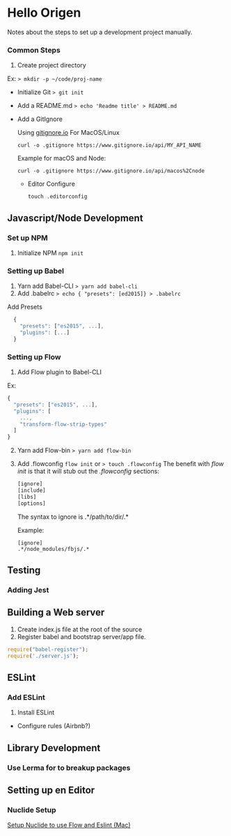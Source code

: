 # Hello Origen

Notes about the steps to set up a development project manually.

### Common Steps
1. Create project directory

  Ex: `> mkdir -p ~/code/proj-name`

* Initialize Git `> git init`
* Add a README.md `> echo 'Readme title' > README.md`
* Add a GitIgnore

  Using [gitignore.io](http://gitignore.io)
For MacOS/Linux

  `curl -o .gitignore https://www.gitignore.io/api/MY_API_NAME`

  Example for macOS and Node:

  `curl -o .gitignore https://www.gitignore.io/api/macos%2Cnode`
  * Editor Configure

    `touch .editorconfig`

## Javascript/Node Development

### Set up NPM
1. Initialize NPM `npm init`

### Setting up Babel
1. Yarn add Babel-CLI `> yarn add babel-cli`
2. Add .babelrc `> echo { "presets": [ed2015]} > .babelrc`

  Add Presets
  ```Javascript
    {
      "presets": ["es2015", ...],
      "plugins": [...]
    }
  ```

### Setting up Flow
1. Add Flow plugin to Babel-CLI

  Ex:
  ```Javascript
  {
    "presets": ["es2015", ...],
    "plugins": [
      ...,
      "transform-flow-strip-types"
    ]
  }
  ```
2. Yarn add Flow-bin `> yarn add flow-bin`
3. Add .flowconfig `flow init` or `> touch .flowconfig`
    The benefit with *flow init* is that it will stub out the *.flowconfig* sections:
    ```sh
    [ignore]
    [include]
    [libs]
    [options]
    ```
    The syntax to ignore is .\*/path/to/dir/.\*

    Example:
    ```
    [ignore]
    .*/node_modules/fbjs/.*
    ```
## Testing
### Adding Jest

## Building a Web server
1. Create index.js file at the root of the source
2. Register babel and bootstrap server/app file.
```javascript
require("babel-register");
require('./server.js');
```

## ESLint
### Add ESLint
1. Install ESLint
* Configure rules (Airbnb?)

## Library Development

### Use Lerma for to breakup packages

## Setting up en Editor

### Nuclide Setup

[Setup Nuclide to use Flow and Eslint (Mac)](https://egghead.io/lessons/react-setup-nuclide-to-use-flow-and-eslint-mac)
